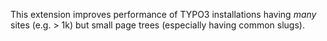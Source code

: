 This extension improves performance of TYPO3 installations having _many_ sites (e.g. > 1k) but small page trees (especially having common slugs).
